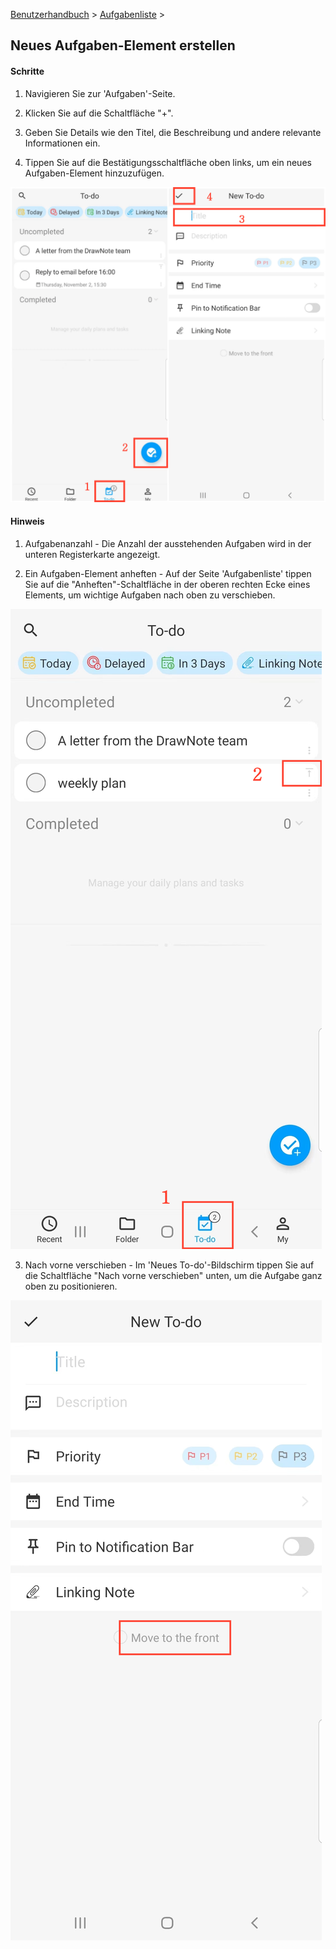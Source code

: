 [Benutzerhandbuch](/dragonnest/drawnote/manual/en) > [Aufgabenliste](/dragonnest/drawnote/manual/en/to_do) >

Neues Aufgaben-Element erstellen
---
#### Schritte

1. Navigieren Sie zur 'Aufgaben'-Seite.

2. Klicken Sie auf die Schaltfläche "+".

3. Geben Sie Details wie den Titel, die Beschreibung und andere relevante Informationen ein.

4. Tippen Sie auf die Bestätigungsschaltfläche oben links, um ein neues Aufgaben-Element hinzuzufügen.

![](imgs/create_a_new_to_do1.png)

#### Hinweis
1. Aufgabenanzahl - Die Anzahl der ausstehenden Aufgaben wird in der unteren Registerkarte angezeigt.

2. Ein Aufgaben-Element anheften - Auf der Seite 'Aufgabenliste' tippen Sie auf die "Anheften"-Schaltfläche in der oberen rechten Ecke eines Elements, um wichtige Aufgaben nach oben zu verschieben.

![](imgs/create_a_new_to_do2.png)

3. Nach vorne verschieben - Im 'Neues To-do'-Bildschirm tippen Sie auf die Schaltfläche "Nach vorne verschieben" unten, um die Aufgabe ganz oben zu positionieren.

![](imgs/create_a_new_to_do3.png)